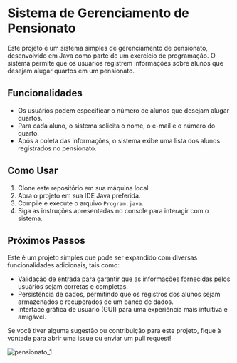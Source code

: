 # Sistema de Gerenciamento de Pensionato

Este projeto é um sistema simples de gerenciamento de pensionato, desenvolvido em Java como parte de um exercício de programação. O sistema permite que os usuários registrem informações sobre alunos que desejam alugar quartos em um pensionato.

## Funcionalidades

- Os usuários podem especificar o número de alunos que desejam alugar quartos.
- Para cada aluno, o sistema solicita o nome, o e-mail e o número do quarto.
- Após a coleta das informações, o sistema exibe uma lista dos alunos registrados no pensionato.

## Como Usar

1. Clone este repositório em sua máquina local.
2. Abra o projeto em sua IDE Java preferida.
3. Compile e execute o arquivo `Program.java`.
4. Siga as instruções apresentadas no console para interagir com o sistema.

## Próximos Passos

Este é um projeto simples que pode ser expandido com diversas funcionalidades adicionais, tais como:

- Validação de entrada para garantir que as informações fornecidas pelos usuários sejam corretas e completas.
- Persistência de dados, permitindo que os registros dos alunos sejam armazenados e recuperados de um banco de dados.
- Interface gráfica de usuário (GUI) para uma experiência mais intuitiva e amigável.

Se você tiver alguma sugestão ou contribuição para este projeto, fique à vontade para abrir uma issue ou enviar um pull request!


![pensionato_1](https://github.com/leogit015/pensionato/assets/103472268/d863268d-7249-4207-a5d1-fa411d8f5eee)

